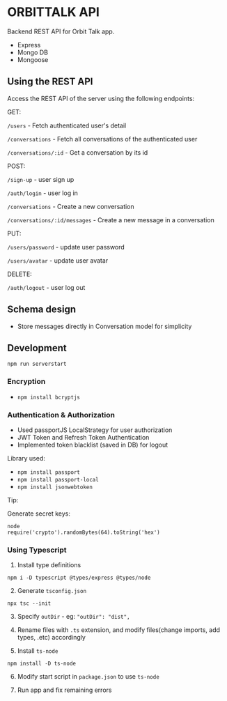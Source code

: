 # ORBITTALK API
Backend REST API for Orbit Talk app.

* Express
* Mongo DB 
* Mongoose

## Using the REST API

Access the REST API of the server using the following endpoints:

GET:

`/users` - Fetch authenticated user's detail 

`/conversations` - Fetch all conversations of the authenticated user 

`/conversations/:id` - Get a conversation by its id

POST: 

`/sign-up` - user sign up

`/auth/login` - user log in

`/conversations` - Create a new conversation

`/conversations/:id/messages` - Create a new message in a conversation

PUT:

`/users/password` - update user password

`/users/avatar` - update user avatar

DELETE:

`/auth/logout` - user log out


## Schema design

* Store messages directly in Conversation model for simplicity

## Development

`npm run serverstart`

### Encryption
* `npm install bcryptjs`

### Authentication & Authorization

* Used passportJS LocalStrategy for user authorization
* JWT Token and Refresh Token Authentication
* Implemented token blacklist (saved in DB) for logout

Library used:
* `npm install passport`
* `npm install passport-local`
* `npm install jsonwebtoken`

Tip:

Generate secret keys:

```
node
require('crypto').randomBytes(64).toString('hex')
```

### Using Typescript

1. Install type definitions

`npm i -D typescript @types/express @types/node`

2. Generate `tsconfig.json`

`npx tsc --init`

3. Specify `outDir` - eg: `"outDir": "dist",`

4. Rename files with `.ts` extension, and modify files(change imports, add types, .etc) accordingly

5. Install `ts-node`

`npm install -D ts-node`

6. Modify start script in `package.json` to use `ts-node`

7. Run app and fix remaining errors



